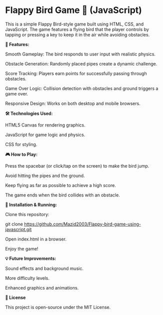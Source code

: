 # Flappy Bird Game 🐤 (JavaScript)

This is a simple Flappy Bird-style game built using HTML, CSS, and JavaScript. The game features a flying bird that the player controls by tapping or pressing a key to keep it in the air while avoiding obstacles.

**🚀 Features:**

Smooth Gameplay: The bird responds to user input with realistic physics.

Obstacle Generation: Randomly placed pipes create a dynamic challenge.

Score Tracking: Players earn points for successfully passing through obstacles.

Game Over Logic: Collision detection with obstacles and ground triggers a game over.

Responsive Design: Works on both desktop and mobile browsers.

**🛠️ Technologies Used:**

HTML5 Canvas for rendering graphics.

JavaScript for game logic and physics.

CSS for styling.

**🎮 How to Play:**

Press the spacebar (or click/tap on the screen) to make the bird jump.

Avoid hitting the pipes and the ground.

Keep flying as far as possible to achieve a high score.

The game ends when the bird collides with an obstacle.

**📂 Installation & Running:**

Clone this repository:

git clone https://github.com/Mazid2003/Flappy-bird-game-using-javascript.git

Open index.html in a browser.

Enjoy the game!

**💡 Future Improvements:**

Sound effects and background music.

More difficulty levels.

Enhanced graphics and animations.

**📜 License**

This project is open-source under the MIT License.
